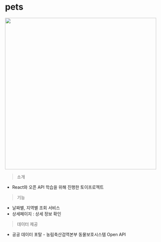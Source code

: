 # pets
<img src=https://user-images.githubusercontent.com/107971288/208018718-b942863f-ac4f-47dc-b0e2-16e67444fb25.png width=500px; />

 
> 소개
- React와 오픈 API 학습을 위해 진행한 토이프로젝트

> 기능
- 날짜별, 지역별 조회 서비스
- 상세페이지 : 상세 정보 확인

> 데이터 제공
- 공공 데이터 포탈 -  농림축산검역본부 동물보호시스템 Open API

